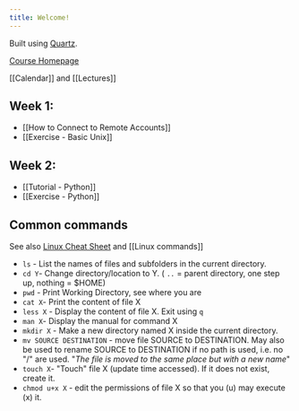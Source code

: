 ```yaml
---
title: Welcome!
---
```

Built using [Quartz](https://quartz.jzhao.xyz).

[Course Homepage](https://bengtssonpalme.github.io/MPBIO-BBT045-2024/)

[[Calendar]] and [[Lectures]]
## Week 1:
- [[How to Connect to Remote Accounts]]  
- [[Exercise - Basic Unix]]  

## Week 2:
- [[Tutorial - Python]]
- [[Exercise - Python]]

## Common commands
See also [Linux Cheat Sheet](https://www.stationx.net/unix-commands-cheat-sheet/) and [[Linux commands]]

- `ls` - List the names of files and subfolders in the current directory. 
- `cd Y`- Change directory/location to Y. ( `..` = parent directory, one step up, nothing = $HOME)
- `pwd` - Print Working Directory, see where you are
- `cat X`- Print the content of file X
- `less X` - Display the content of file X. Exit using `q`
- `man X`- Display the manual for command X
- `mkdir X` - Make a new directory named X inside the current directory.
- `mv SOURCE DESTINATION` - move file  SOURCE to DESTINATION. May also be used to rename SOURCE to DESTINATION if no path is used, i.e. no "/" are used. "*The file is moved to the same place but with a new name*"
- `touch X`- "Touch" file X (update time accessed). If it does not exist, create it.
- `chmod u+x X` - edit the permissions of file X so that you (u) may execute (x) it.
